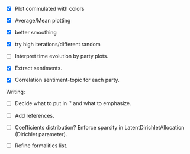 -  [x] Plot commulated with colors
-  [x] Average/Mean plotting
-  [x] better smoothing
-  [x] try high iterations/different random
 - [ ] Interpret time evolution by party plots.

 - [x] Extract sentiments.
 - [x] Correlation sentiment-topic for each party.



Writing:
 - [ ] Decide what to put in `' and what to emphasize.
 - [ ] Add references.



 - [ ] Coefficients distribution? Enforce sparsity in LatentDirichletAllocation (Dirichlet parameter).
 - [ ] Refine formalities list.
